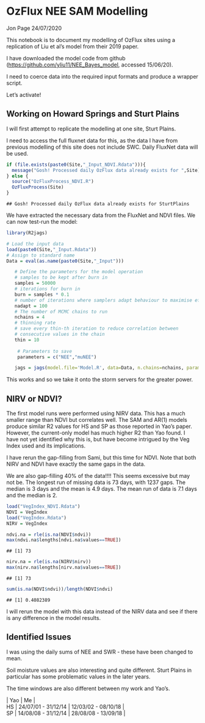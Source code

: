 OzFlux NEE SAM Modelling
================
Jon Page
24/07/2020

This notebook is to document my modelling of OzFlux sites using a
replication of Liu et al’s model from their 2019 paper.

I have downloaded the model code from github
(<https://github.com/yliu11/NEE_Bayes_model>, accessed 15/06/20).

I need to coerce data into the required input formats and produce a
wrapper script.

Let’s activate\!

## Working on Howard Springs and Sturt Plains

I will first attempt to replicate the modelling at one site, Sturt
Plains.

I need to access the full fluxnet data for this, as the data I have from
previous modelling of this site does not include SWC. Daily FluxNet data
will be used.

``` r
if (file.exists(paste0(Site,"_Input_NDVI.Rdata"))){
  message("Gosh! Processed daily OzFlux data already exists for ",Site)
} else {
  source("OzFluxProcess_NDVI.R")
  OzFluxProcess(Site)
}
```

    ## Gosh! Processed daily OzFlux data already exists for SturtPlains

We have extracted the necessary data from the FluxNet and NDVI files. We
can now test-run the model:

``` r
library(R2jags)

# Load the input data
load(paste0(Site,"_Input.Rdata"))
# Assign to standard name
Data = eval(as.name(paste0(Site,"_Input")))

   # Define the parameters for the model operation
   # samples to be kept after burn in
   samples = 50000
   # iterations for burn in
   burn = samples * 0.1 
   # number of iterations where samplers adapt behaviour to maximise efficiency
   nadapt = 100  
   # The number of MCMC chains to run
   nchains = 4 
   # thinning rate
   # save every thin-th iteration to reduce correlation between 
   # consecutive values in the chain
   thin = 10 
   
    # Parameters to save
    parameters = c("NEE","muNEE")

   jags = jags(model.file='Model.R', data=Data, n.chains=nchains, parameters.to.save = parameters) 
```

This works and so we take it onto the storm servers for the greater
power.

## NIRV or NDVI?

The first model runs were performed using NIRV data. This has a much
smaller range than NDVI but correlates well. The SAM and AR(1) models
produce similar R2 values for HS and SP as those reported in Yao’s
paper. However, the current-only model has much higher R2 than Yao
found. I have not yet identified why this is, but have become intrigued
by the Veg Index used and its implications.

I have rerun the gap-filling from Sami, but this time for NDVI. Note
that both NIRV and NDVI have exactly the same gaps in the data.

We are also gap-filling 40% of the data\!\!\!\! This seems excessive but
may not be. The longest run of missing data is 73 days, with 1237 gaps.
The median is 3 days and the mean is 4.9 days. The mean run of data is
7.1 days and the median is 2.

``` r
load("VegIndex_NDVI.Rdata")
NDVI = VegIndex
load("VegIndex.Rdata")
NIRV = VegIndex

ndvi.na = rle(is.na(NDVI$ndvi))
max(ndvi.na$lengths[ndvi.na$values==TRUE])
```

    ## [1] 73

``` r
nirv.na = rle(is.na(NIRV$nirv))
max(nirv.na$lengths[nirv.na$values==TRUE])
```

    ## [1] 73

``` r
sum(is.na(NDVI$ndvi))/length(NDVI$ndvi)
```

    ## [1] 0.4082389

I will rerun the model with this data instead of the NIRV data and see
if there is any difference in the model results.

## Identified Issues

I was using the daily sums of NEE and SWR - these have been changed to
mean.

Soil moisture values are also interesting and quite different. Sturt
Plains in particular has some problematic values in the later years.

The time windows are also different between my work and Yao’s.

| Yao | Me |  
HS | 24/07/01 - 31/12/14 | 12/03/02 - 08/10/18 |  
SP | 14/08/08 - 31/12/14 | 28/08/08 - 13/09/18 |
